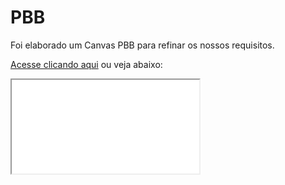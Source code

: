
# PBB

Foi elaborado um Canvas PBB para refinar os nossos requisitos.

<a href="../files/canvas_pbb.pdf">Acesse clicando aqui</a> ou veja abaixo:

<iframe src="../files/canvas_pbb.pdf">
</iframe>